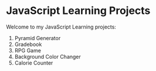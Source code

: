# JavaScript Learning Projects
Welcome to my JavaScript Learning projects: 

1. Pyramid Generator
2. Gradebook
3. RPG Game
4. Background Color Changer
5. Calorie Counter
